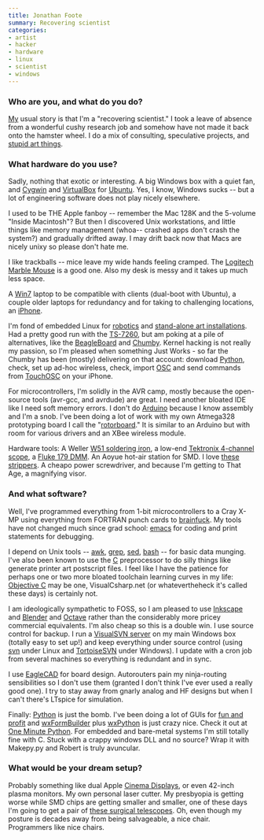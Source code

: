 ```yaml
---
title: Jonathan Foote
summary: Recovering scientist
categories:
- artist
- hacker
- hardware
- linux
- scientist
- windows
---
```


### Who are you, and what do you do?

[My](http://rotormind.com/ "Jonathan's website.") usual story is that I'm a "recovering scientist." I took a leave of absence from a wonderful cushy research job and somehow have not made it back onto the hamster wheel. I do a mix of consulting, speculative projects, and [stupid art things](http://www.chassistherobot.com/ "The site for Chassis, the drink-serving robot.").

### What hardware do you use?

Sadly, nothing that exotic or interesting. A big Windows box with a quiet fan, and [Cygwin][] and [VirtualBox][] for [Ubuntu][]. Yes, I know, Windows sucks -- but a lot of engineering software does not play nicely elsewhere. 

I used to be THE Apple fanboy -- remember the Mac 128K and the 5-volume "Inside Macintosh"? But then I discovered Unix workstations, and little things like memory management (whoa-- crashed apps don't crash the system?) and gradually drifted away. I may drift back now that Macs are nicely unixy so please don't hate me.

I like trackballs -- mice leave my wide hands feeling cramped. The [Logitech Marble Mouse][marble-mouse] is a good one. Also my desk is messy and it takes up much less space.

A [Win7][windows-7] laptop to be compatible with clients (dual-boot with Ubuntu), a couple older laptops for redundancy and for taking to challenging locations, an [iPhone][]. 

I'm fond of embedded Linux for [robotics](http://wiki.orbswarm.com/index.php?title=Overview "Information on the SWARM art work/robots.") and [stand-alone art installations](http://rotormind.com/projects/portfolio/Carr/ "Information on an interactive LED lightwork by Jonathan."). Had a pretty good run with the [TS-7260][ts-7260], but am poking at a pile of alternatives, like the [BeagleBoard][] and [Chumby][]. Kernel hacking is not really my passion, so I'm pleased when something Just Works - so far the Chumby has been (mostly) delivering on that account: download [Python][], check, set up ad-hoc wireless, check, import [OSC][pyosc] and send commands from [TouchOSC][touchosc-ios] on your iPhone.

For microcontrollers, I'm solidly in the AVR camp, mostly because the open-source tools (avr-gcc, and avrdude) are great. I need another bloated IDE like I need soft memory errors. I don't do [Arduino][] because I know assembly and I'm a snob. I've been doing a lot of work with my own Atmega328 prototyping board I call the "[rotorboard](http://www.flickr.com/photos/headrotor/3534845287/ "A photo of the rotorboard.")." It is similar to an Arduino but with room for various drivers and an XBee wireless module. 

Hardware tools: A Weller [W51 soldering iron][wes51], a low-end [Tektronix 4-channel scope][tds2004b], a [Fluke 179 DMM][179]. An Aoyue hot-air station for SMD. I love [these strippers][se-94]. A cheapo power screwdriver, and because I'm getting to That Age, a magnifying visor.

### And what software?

Well, I've programmed everything from 1-bit microcontrollers to a Cray X-MP using everything from FORTRAN punch cards to [brainfuck][]. My tools have not changed much since grad school: [emacs][] for coding and print statements for debugging.

I depend on Unix tools -- [awk][], [grep][], [sed][], [bash][] -- for basic data munging. I've also been known to use the [C][] preprocessor to do silly things like generate printer art postscript files. I feel like I have the patience for perhaps one or two more bloated toolchain learning curves in my life: [Objective C][objective-c] may be one, VisualCsharp.net (or whatevertheheck it's called these days) is certainly not.

I am ideologically sympathetic to FOSS, so I am pleased to use [Inkscape][] and [Blender][] and [Octave][] rather than the considerably more pricey commercial equivalents. I'm also cheap so this is a double win. I use source control for backup. I run a [VisualSVN server][visualsvn-server] on my main Windows box (totally easy to set up!) and keep everything under source control (using [svn][subversion] under Linux and [TortoiseSVN][] under Windows). I update with a cron job from several machines so everything is redundant and in sync.

I use [EagleCAD][eagle] for board design. Autorouters pain my ninja-routing sensibilities so I don't use them (granted I don't think I've ever used a really good one). I try to stay away from gnarly analog and HF designs but when I can't there's LTspice for simulation.

Finally: [Python][] is just the bomb. I've been doing a lot of GUIs for [fun and profit](http://rotormind.com/projects/portfolio/rotorbryte/ "Jonathan's GUI projects.") and [wxFormBuilder][] plus [wxPython][] is just crazy nice. Check it out at [One Minute Python](http://www.oneminutepython.com/ "A guide for creating Python applications."). For embedded and bare-metal systems I'm still totally fine with C. Stuck with a crappy windows DLL and no source? Wrap it with Makepy.py and Robert is truly avuncular.

### What would be your dream setup?

Probably something like dual Apple [Cinema Displays][cinema-display], or even 42-inch plasma monitors. My own personal laser cutter. My presbyopia is getting worse while SMD chips are getting smaller and smaller, one of these days I'm going to get a pair of [these surgical telescopes][standard-field-telescopes]. Oh, even though my posture is decades away from being salvageable, a nice chair. Programmers like nice chairs.

[179]: https://en-us.fluke.com/products/digital-multimeters/fluke-179-digital-multimeter.html "A digital multimeter."
[arduino]: https://www.arduino.cc/ "Open-source prototyping hardware."
[awk]: https://en.wikipedia.org/wiki/AWK "Data formatting language/software."
[bash]: http://www.gnu.org/software/bash/ "A terminal shell."
[beagleboard]: http://beagleboard.org/ "An open development hardware board."
[blender]: https://www.blender.org/ "A free, open-source 3D renderer."
[brainfuck]: https://en.wikipedia.org/wiki/Brainfuck "A minimalist programming language."
[c]: https://en.wikipedia.org/wiki/C_(programming_language) "A compiled programming language."
[chumby]: http://www.chumby.com/ "A little device that runs Flash applications."
[cinema-display]: https://en.wikipedia.org/wiki/Apple_Cinema_Display "An LCD display."
[cygwin]: http://www.cygwin.com/ "A Linux-like environment for Windows."
[eagle]: https://cadsoft.io "Software for designing printed circuit boards."
[emacs]: http://www.gnu.org/software/emacs/ "A free open-source text editor."
[grep]: http://www.gnu.org/software/grep/ "A command-line tool for pattern matching in files."
[inkscape]: https://inkscape.org/en/ "An open-source vector graphics program."
[iphone]: https://en.wikipedia.org/wiki/IPhone_(1st_generation) "A smartphone."
[marble-mouse]: https://www.amazon.com/Logitech-910-000806-Trackman-Marble-Mouse/dp/B001F42MKG "A trackball mouse."
[objective-c]: https://en.wikipedia.org/wiki/Objective-C "An object-oriented compiled language."
[octave]: http://www.gnu.org/software/octave/ "A language for numerical computations."
[pyosc]: https://github.com/ptone/pyosc "A Python implementation of Open Sound Control."
[python]: https://www.python.org/ "An interpreted scripting language."
[se-94]: https://www.amazon.com/GB-SE-94-10-gauge-26-gauge-Automatic/dp/B00004WLL0 "Wire strippers/crimpers."
[sed]: http://www.gnu.org/software/sed/ "Text filtering software."
[standard-field-telescopes]: https://www.designsforvision.com/surghtml/SStdTel.htm "Magnifying telescopes used during surgery."
[subversion]: http://subversion.tigris.org/ "A version control system."
[tds2004b]: https://www.testunlimited.com/productDetail.aspx?product_id=259 "An oscilloscope."
[tortoisesvn]: https://tortoisesvn.net/ "A Subversion client for Windows."
[touchosc-ios]: https://hexler.net/software/touchosc "An OSC and MIDI controller for iOS."
[ts-7260]: https://www.embeddedarm.com/products/board-detail.php?product=TS-7260 "A single board embeddable computer."
[ubuntu]: https://www.ubuntu.com/ "A Unix distribution."
[virtualbox]: https://www.virtualbox.org/ "Open-source virtualisation software."
[visualsvn-server]: https://www.visualsvn.com/server/ "A Subversion server for Windows."
[wes51]: https://www.amazon.com/Weller-WES51-Analog-Soldering-Station/dp/B000BRC2XU "A soldering station."
[windows-7]: https://en.wikipedia.org/wiki/Windows_7 "An operating system."
[wxformbuilder]: https://sourceforge.net/projects/wxformbuilder/ "A GUI for designing wxWidgets apps."
[wxpython]: https://www.wxpython.org/ "Python bindings for wxWidgets."
